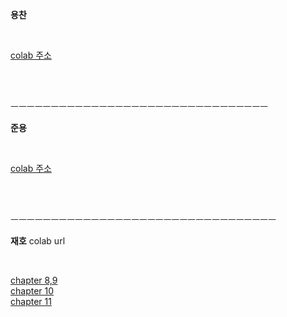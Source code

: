 **용찬**

<br>

[colab 주소](https://)

<br>

<br>

ㅡㅡㅡㅡㅡㅡㅡㅡㅡㅡㅡㅡㅡㅡㅡㅡㅡㅡㅡㅡㅡㅡㅡㅡㅡㅡㅡㅡㅡㅡㅡㅡ 

**준용**

<br>

[colab 주소](https://)

<br>

<br>

ㅡㅡㅡㅡㅡㅡㅡㅡㅡㅡㅡㅡㅡㅡㅡㅡㅡㅡㅡㅡㅡㅡㅡㅡㅡㅡㅡㅡㅡㅡㅡㅡㅡ

**재호** colab url

<br>

[chapter 8,9](https://colab.research.google.com/gist/dkssud8150/21dee62a7a54885e4ba06d39d279d2d3/cs231n-chap8-9.ipynb)<br>
[chapter 10]()<br>
[chapter 11]()

<br>
